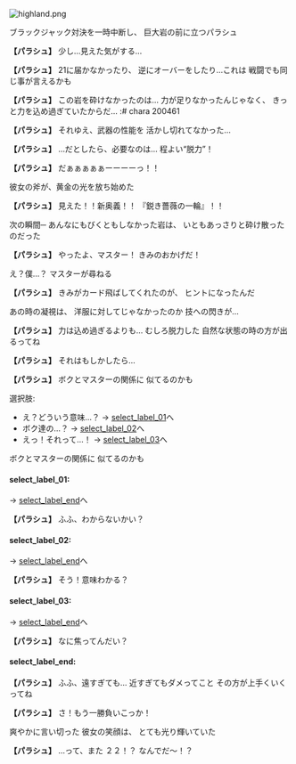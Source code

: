 
![highland.png](../images/backgrounds/highland.png)

ブラックジャック対決を一時中断し、
巨大岩の前に立つパラシュ

**【パラシュ】**
少し…見えた気がする…

**【パラシュ】**
21に届かなかったり、
逆にオーバーをしたり…これは
戦闘でも同じ事が言えるかも

**【パラシュ】**
この岩を砕けなかったのは…
力が足りなかったんじゃなく、
きっと力を込め過ぎていたからだ…
:# chara 200461

**【パラシュ】**
それゆえ、武器の性能を
活かし切れてなかった…

**【パラシュ】**
…だとしたら、必要なのは…
程よい“脱力”！

**【パラシュ】**
だぁぁぁぁぁーーーーっ！！

彼女の斧が、黄金の光を放ち始めた

**【パラシュ】**
見えた！！新奥義！！
『鋭き薔薇の一輪』！！

次の瞬間─
あんなにもびくともしなかった岩は、
いともあっさりと砕け散ったのだった

**【パラシュ】**
やったよ、マスター！
きみのおかげだ！

え？僕…？
マスターが尋ねる

**【パラシュ】**
きみがカード飛ばしてくれたのが、
ヒントになったんだ

あの時の凝視は、
洋服に対してじゃなかったのか
技への閃きが…

**【パラシュ】**
力は込め過ぎるよりも…
むしろ脱力した
自然な状態の時の方が出るってね

**【パラシュ】**
それはもしかしたら…

**【パラシュ】**
ボクとマスターの関係に
似てるのかも

選択肢:
- え？どういう意味…？ → [select_label_01](#select_label_01)へ
- ボク達の…？ → [select_label_02](#select_label_02)へ
- えっ！それって…！ → [select_label_03](#select_label_03)へ

ボクとマスターの関係に
似てるのかも

#### select_label_01:
 → [select_label_end](#select_label_end)へ

**【パラシュ】**
ふふ、わからないかい？

#### select_label_02:
 → [select_label_end](#select_label_end)へ

**【パラシュ】**
そう！意味わかる？

#### select_label_03:
 → [select_label_end](#select_label_end)へ

**【パラシュ】**
なに焦ってんだい？

#### select_label_end:

**【パラシュ】**
ふふ、遠すぎても…
近すぎてもダメってこと
その方が上手くいくってね

**【パラシュ】**
さ！もう一勝負いこっか！

爽やかに言い切った
彼女の笑顔は、
とても光り輝いていた

**【パラシュ】**
…って、また
２２！？
なんでだ～！？